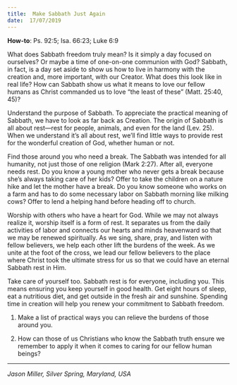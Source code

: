 ```yaml
---
title:  Make Sabbath Just Again
date:  17/07/2019
---
```


**How-to**: Ps. 92:5; Isa. 66:23; Luke 6:9

What does Sabbath freedom truly mean? Is it simply a day focused on ourselves? Or maybe a time of one-on-one communion with God? Sabbath, in fact, is a day set aside to show us how to live in harmony with the creation and, more important, with our Creator. What does this look like in real life? How can Sabbath show us what it means to love our fellow humans as Christ commanded us to love “the least of these” (Matt. 25:40, 45)?

Understand the purpose of Sabbath. To appreciate the practical meaning of Sabbath, we have to look as far back as Creation. The origin of Sabbath is all about rest—rest for people, animals, and even for the land (Lev. 25). When we understand it’s all about rest, we’ll find little ways to provide rest for the wonderful creation of God, whether human or not.

Find those around you who need a break. The Sabbath was intended for all humanity, not just those of one religion (Mark 2:27). After all, everyone needs rest. Do you know a young mother who never gets a break because she’s always taking care of her kids? Offer to take the children on a nature hike and let the mother have a break. Do you know someone who works on a farm and has to do some necessary labor on Sabbath morning like milking cows? Offer to lend a helping hand before heading off to church.

Worship with others who have a heart for God. While we may not always realize it, worship itself is a form of rest. It separates us from the daily activities of labor and connects our hearts and minds heavenward so that we may be renewed spiritually. As we sing, share, pray, and listen with fellow believers, we help each other lift the burdens of the week. As we unite at the foot of the cross, we lead our fellow believers to the place where Christ took the ultimate stress for us so that we could have an eternal Sabbath rest in Him.

Take care of yourself too. Sabbath rest is for everyone, including you. This means ensuring you keep yourself in good health. Get eight hours of sleep, eat a nutritious diet, and get outside in the fresh air and sunshine. Spending time in creation will help you renew your commitment to Sabbath freedom.

1. Make a list of practical ways you can relieve the burdens of those around you.

2. How can those of us Christians who know the Sabbath truth ensure we remember to apply it when it comes to caring for our fellow human beings?

---

_Jason Miller, Silver Spring, Maryland, USA_